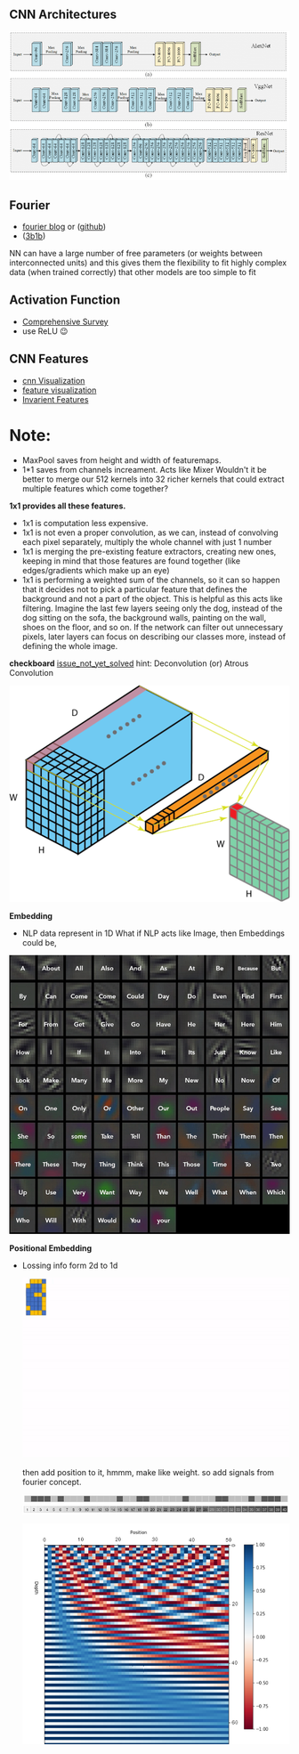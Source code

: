 CNN Architectures
---
![CNN](../assets/Block-diagrams-of-pre-trained-CNN-architectures-used-in-this-work.png)

Fourier
---
- [fourier blog](https://www.jezzamon.com/fourier/) or ([github](https://github.com/Jezzamonn/fourier))
- ([3b1b](https://www.youtube.com/watch?v=spUNpyF58BY))


NN can have a large number of free parameters (or weights between interconnected units) and this gives them the flexibility to fit highly complex data (when trained correctly) that other models are too simple to fit



Activation Function
----
- [Comprehensive Survey](https://arxiv.org/pdf/2109.14545.pdf)
- use ReLU 😉


CNN Features
---
- [cnn Visualization](https://poloclub.github.io/cnn-explainer/)
- [feature visualization](https://distill.pub/2017/feature-visualization/)
- [Invarient Features](https://www.quora.com/How-is-a-convolutional-neural-network-able-to-learn-invariant-features)


# **Note:**
- MaxPool saves from height and width of featuremaps.
- 1*1 saves from channels increament. Acts like Mixer
  Wouldn't it be better to merge our 512 kernels into 32 richer kernels that could extract multiple features which come together?

**1x1 provides all these features.**
- 1x1 is computation less expensive.
- 1x1 is not even a proper convolution, as we can, instead of convolving each pixel separately, multiply the whole channel with just 1 number
- 1x1 is merging the pre-existing feature extractors, creating new ones, keeping in mind that those features are found together (like edges/gradients which make up an eye)
- 1x1 is performing a weighted sum of the channels, so it can so happen that it decides not to pick a particular feature that defines the background and not a part of the object. This is helpful as this acts like filtering. Imagine the last few layers seeing only the dog, instead of the dog sitting on the sofa, the background walls, painting on the wall, shoes on the floor, and so on. If the network can filter out unnecessary pixels, later layers can focus on describing our classes more, instead of defining the whole image. 


**checkboard**
[issue_not_yet_solved](https://distill.pub/2016/deconv-checkerboard/) hint: Deconvolution (or) Atrous Convolution

![Ant man](../assets/Ant_man.png)


**Embedding**
- NLP data represent in 1D What if NLP acts like Image, then Embeddings could be, 

![NLPembedding](../assets/if%20words%20would%202d.png)

**Positional Embedding**
- Lossing info form 2d to 1d

  ![PositionLoss](../assets/2d-1d.gif)

  then add position to it, hmmm, make like weight. so add signals from fourier concept.

  ![addPosition](../assets/addPositiontoit.png)
  ![addweights](../assets/position%20weights.png)

  ![embeddingforNLP](../assets/embedding%20for%20positions.png)